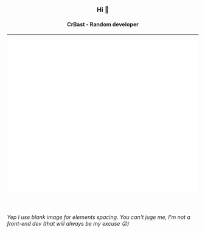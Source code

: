 
<h3 align="center">Hi 👋</h3>

<h4 align="center">CrBast - Random developer</h4>

---

<img src="https://raw.githubusercontent.com/CrBast/CrBast/master/links.svg" width="800" height="400">

<br>
<br>
<br>

<h6>Yep I use blank image for elements spacing. You can't juge me, I'm not a front-end dev (that will always be my excuse 😜)</h6>
